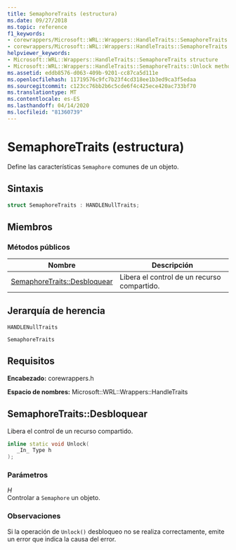 ```yaml
---
title: SemaphoreTraits (estructura)
ms.date: 09/27/2018
ms.topic: reference
f1_keywords:
- corewrappers/Microsoft::WRL::Wrappers::HandleTraits::SemaphoreTraits
- corewrappers/Microsoft::WRL::Wrappers::HandleTraits::SemaphoreTraits::Unlock
helpviewer_keywords:
- Microsoft::WRL::Wrappers::HandleTraits::SemaphoreTraits structure
- Microsoft::WRL::Wrappers::HandleTraits::SemaphoreTraits::Unlock method
ms.assetid: eddb8576-d063-409b-9201-cc87ca5d111e
ms.openlocfilehash: 11719576c9fc7b23f4cd318ee1b3ed9ca3f5edaa
ms.sourcegitcommit: c123cc76bb2b6c5cde6f4c425ece420ac733bf70
ms.translationtype: MT
ms.contentlocale: es-ES
ms.lasthandoff: 04/14/2020
ms.locfileid: "81360739"
---
```

# <a name="semaphoretraits-structure"></a>SemaphoreTraits (estructura)

Define las características `Semaphore` comunes de un objeto.

## <a name="syntax"></a>Sintaxis

```cpp
struct SemaphoreTraits : HANDLENullTraits;
```

## <a name="members"></a>Miembros

### <a name="public-methods"></a>Métodos públicos

Nombre                               | Descripción
---------------------------------- | --------------------------------------
[SemaphoreTraits::Desbloquear](#unlock) | Libera el control de un recurso compartido.

## <a name="inheritance-hierarchy"></a>Jerarquía de herencia

`HANDLENullTraits`

`SemaphoreTraits`

## <a name="requirements"></a>Requisitos

**Encabezado:** corewrappers.h

**Espacio de nombres:** Microsoft::WRL::Wrappers::HandleTraits

## <a name="semaphoretraitsunlock"></a><a name="unlock"></a>SemaphoreTraits::Desbloquear

Libera el control de un recurso compartido.

```cpp
inline static void Unlock(
   _In_ Type h
);
```

### <a name="parameters"></a>Parámetros

*H*<br/>
Controlar a `Semaphore` un objeto.

### <a name="remarks"></a>Observaciones

Si la operación de `Unlock()` desbloqueo no se realiza correctamente, emite un error que indica la causa del error.
